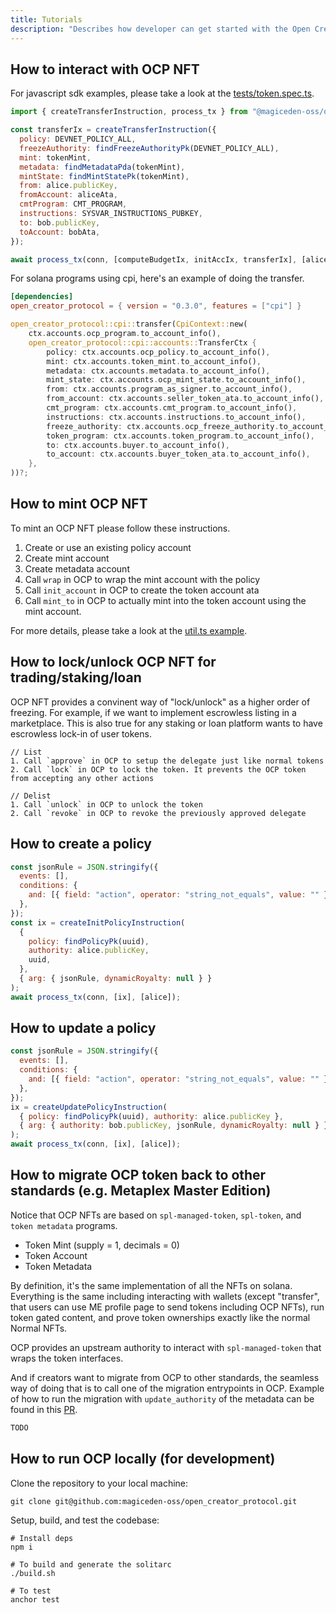 ```yaml
---
title: Tutorials
description: "Describes how developer can get started with the Open Creator Protocol."
---
```


## How to interact with OCP NFT

For javascript sdk examples, please take a look at the
[tests/token.spec.ts](https://github.com/magiceden-oss/open_creator_protocol/blob/main/tests/token.spec.ts).

```js
import { createTransferInstruction, process_tx } from "@magiceden-oss/open_creator_protocol";

const transferIx = createTransferInstruction({
  policy: DEVNET_POLICY_ALL,
  freezeAuthority: findFreezeAuthorityPk(DEVNET_POLICY_ALL),
  mint: tokenMint,
  metadata: findMetadataPda(tokenMint),
  mintState: findMintStatePk(tokenMint),
  from: alice.publicKey,
  fromAccount: aliceAta,
  cmtProgram: CMT_PROGRAM,
  instructions: SYSVAR_INSTRUCTIONS_PUBKEY,
  to: bob.publicKey,
  toAccount: bobAta,
});

await process_tx(conn, [computeBudgetIx, initAccIx, transferIx], [alice]);
```

For solana programs using cpi, here's an example of doing the transfer.

```toml
[dependencies]
open_creator_protocol = { version = "0.3.0", features = ["cpi"] }
```

```rust
open_creator_protocol::cpi::transfer(CpiContext::new(
    ctx.accounts.ocp_program.to_account_info(),
    open_creator_protocol::cpi::accounts::TransferCtx {
        policy: ctx.accounts.ocp_policy.to_account_info(),
        mint: ctx.accounts.token_mint.to_account_info(),
        metadata: ctx.accounts.metadata.to_account_info(),
        mint_state: ctx.accounts.ocp_mint_state.to_account_info(),
        from: ctx.accounts.program_as_signer.to_account_info(),
        from_account: ctx.accounts.seller_token_ata.to_account_info(),
        cmt_program: ctx.accounts.cmt_program.to_account_info(),
        instructions: ctx.accounts.instructions.to_account_info(),
        freeze_authority: ctx.accounts.ocp_freeze_authority.to_account_info(),
        token_program: ctx.accounts.token_program.to_account_info(),
        to: ctx.accounts.buyer.to_account_info(),
        to_account: ctx.accounts.buyer_token_ata.to_account_info(),
    },
))?;
```

## How to mint OCP NFT

To mint an OCP NFT please follow these instructions.

1. Create or use an existing policy account
1. Create mint account
2. Create metadata account
3. Call `wrap` in OCP to wrap the mint account with the policy
4. Call `init_account` in OCP to create the token account ata
5. Call `mint_to` in OCP to actually mint into the token account using the mint account.

For more details, please take a look at the [util.ts example](https://github.com/magiceden-oss/open_creator_protocol/blob/8064939f234c5453b3a6bed108aec729803232ad/tests/utils.ts#L62).

## How to lock/unlock OCP NFT for trading/staking/loan

OCP NFT provides a convinent way of "lock/unlock" as a higher order of freezing.
For example, if we want to implement escrowless listing in a marketplace. This is also true for any staking or loan platform wants
to have escrowless lock-in of user tokens.

```
// List
1. Call `approve` in OCP to setup the delegate just like normal tokens
2. Call `lock` in OCP to lock the token. It prevents the OCP token from accepting any other actions

// Delist
1. Call `unlock` in OCP to unlock the token
2. Call `revoke` in OCP to revoke the previously approved delegate
```

## How to create a policy

```js
const jsonRule = JSON.stringify({
  events: [],
  conditions: {
    and: [{ field: "action", operator: "string_not_equals", value: "" }],
  },
});
const ix = createInitPolicyInstruction(
  {
    policy: findPolicyPk(uuid),
    authority: alice.publicKey,
    uuid,
  },
  { arg: { jsonRule, dynamicRoyalty: null } }
);
await process_tx(conn, [ix], [alice]);
```

## How to update a policy
```js
const jsonRule = JSON.stringify({
  events: [],
  conditions: {
    and: [{ field: "action", operator: "string_not_equals", value: "" }],
  },
});
ix = createUpdatePolicyInstruction(
  { policy: findPolicyPk(uuid), authority: alice.publicKey },
  { arg: { authority: bob.publicKey, jsonRule, dynamicRoyalty: null } }
);
await process_tx(conn, [ix], [alice]);
```

## How to migrate OCP token back to other standards (e.g. Metaplex Master Edition)

Notice that OCP NFTs are based on `spl-managed-token`, `spl-token`, and `token metadata` programs.

- Token Mint (supply = 1, decimals = 0)
- Token Account
- Token Metadata

By definition, it's the same implementation of all the NFTs on solana. Everything is the same including
interacting with wallets (except "transfer", that users can use ME profile page to send tokens including OCP NFTs),
run token gated content, and prove token ownerships exactly like the normal Normal NFTs.

OCP provides an upstream authority to interact with `spl-managed-token` that wraps the token interfaces.

And if creators want to migrate from OCP to other standards, the seamless way of doing that is to call
one of the migration entrypoints in OCP. Example of how to run the migration with `update_authority` of
the metadata can be found in this [PR](https://github.com/magiceden-oss/open_creator_protocol/pull/49).

```js
TODO
```

## How to run OCP locally (for development)

Clone the repository to your local machine:

```shell
git clone git@github.com:magiceden-oss/open_creator_protocol.git
```

Setup, build, and test the codebase:

```shell
# Install deps
npm i

# To build and generate the solitarc
./build.sh

# To test
anchor test
```
